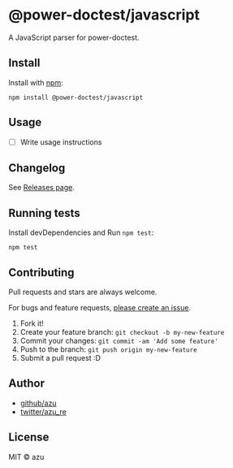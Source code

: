 # @power-doctest/javascript

A JavaScript parser for power-doctest.

## Install

Install with [npm](https://www.npmjs.com/):

    npm install @power-doctest/javascript

## Usage

- [ ] Write usage instructions

## Changelog

See [Releases page](https://github.com/azu/power-doctest/releases).

## Running tests

Install devDependencies and Run `npm test`:

    npm test

## Contributing

Pull requests and stars are always welcome.

For bugs and feature requests, [please create an issue](https://github.com/azu/power-doctest/issues).

1. Fork it!
2. Create your feature branch: `git checkout -b my-new-feature`
3. Commit your changes: `git commit -am 'Add some feature'`
4. Push to the branch: `git push origin my-new-feature`
5. Submit a pull request :D

## Author

- [github/azu](https://github.com/azu)
- [twitter/azu_re](https://twitter.com/azu_re)

## License

MIT © azu

